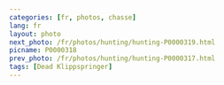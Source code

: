 ```yaml
---
categories: [fr, photos, chasse]
lang: fr
layout: photo
next_photo: /fr/photos/hunting/hunting-P0000319.html
picname: P0000318
prev_photo: /fr/photos/hunting/hunting-P0000317.html
tags: [Dead Klippspringer]
---
```

